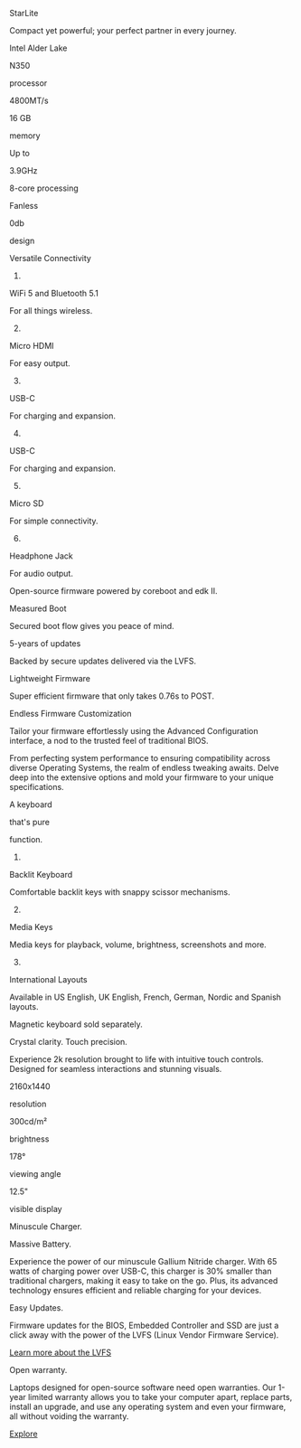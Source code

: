 StarLite

Compact yet powerful; your perfect partner in every journey.

Intel Alder Lake

N350

processor

4800MT/s

16 GB

memory

Up to

3.9GHz

8-core processing

Fanless

0db

design

Versatile Connectivity

01.

 WiFi 5 and Bluetooth 5.1

For all things wireless.

02.

 Micro HDMI

For easy output.

03.

 USB-C

For charging and expansion.

04.

 USB-C

For charging and expansion.

05.

 Micro SD

For simple connectivity.

06.

 Headphone Jack

For audio output.

Open-source firmware powered by coreboot and edk II.

Measured Boot

Secured boot flow gives you peace of mind.

5-years of updates

Backed by secure updates delivered via the LVFS.

Lightweight Firmware

Super efficient firmware that only takes 0.76s to POST.

Endless Firmware Customization

 Tailor your firmware effortlessly using the Advanced Configuration interface, a nod to the trusted feel of traditional BIOS.

 From perfecting system performance to ensuring compatibility across diverse Operating Systems, the realm of endless tweaking awaits. Delve deep into the extensive options and mold your firmware to your unique specifications.

A keyboard

that's pure

function.

01.

 Backlit Keyboard

Comfortable backlit keys with snappy scissor mechanisms.

02.

 Media Keys

Media keys for playback, volume, brightness, screenshots and more.

 03.

 International Layouts

Available in US English, UK English, French, German, Nordic and Spanish layouts.

Magnetic keyboard sold separately.

Crystal clarity. Touch precision.

 Experience 2k resolution brought to life with intuitive touch controls. Designed for seamless interactions and stunning visuals.

2160x1440

resolution

300cd/m²

brightness

178°

viewing angle

12.5"

visible display

Minuscule Charger.

Massive Battery.

 Experience the power of our minuscule Gallium Nitride charger. With 65 watts of charging power over USB-C, this charger is 30% smaller than traditional chargers, making it easy to take on the go. Plus, its advanced technology ensures efficient and reliable charging for your devices.

Easy Updates.

 Firmware updates for the BIOS, Embedded Controller and SSD are just a click away with the power of the LVFS (Linux Vendor Firmware Service).

[Learn more about the LVFS](https://support.starlabs.systems/kb/firmware/getting-started)

Open warranty.

 Laptops designed for open-source software need open warranties. Our 1-year limited warranty allows you to take your computer apart, replace parts, install an upgrade, and use any operating system and even your firmware, all without voiding the warranty.

[Explore](https://support.starlabs.systems/kb/guides/starbook-mk-v-complete-disassembly-guide)
